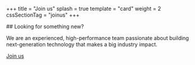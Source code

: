 +++
title = "Join us"
splash = true
template = "card"
weight = 2
cssSectionTag = "joinus"
+++

<link rel='stylesheet' href='/styles/joinus.css'/>
## Looking for something new?

We are an experienced, high-performance team passionate about building next-generation technology that makes a big industry impact.

[Join us](http://www.jobscore.com/jobs/skyportsystems)
